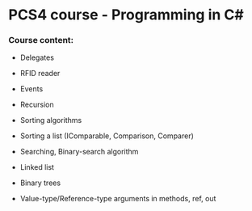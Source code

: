 # PCS4 course - Programming in C#

### Course content:

* Delegates

* RFID reader

* Events

* Recursion

* Sorting algorithms

* Sorting a list (IComparable, Comparison, Comparer)

* Searching, Binary-search algorithm

* Linked list

* Binary trees

* Value-type/Reference-type arguments in methods, ref, out